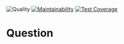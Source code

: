 ![Quality](https://github.com/wesley-ramos/question/workflows/Quality/badge.svg)
[![Maintainability](https://api.codeclimate.com/v1/badges/90e66d41d1c98cd10eb5/maintainability)](https://codeclimate.com/github/wesley-ramos/question/maintainability)
[![Test Coverage](https://api.codeclimate.com/v1/badges/90e66d41d1c98cd10eb5/test_coverage)](https://codeclimate.com/github/wesley-ramos/question/test_coverage)
# Question
